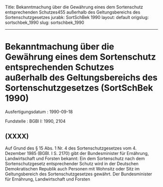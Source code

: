 Title: Bekanntmachung über die Gewährung eines dem Sortenschutz entsprechenden Schutzes455
  außerhalb des Geltungsbereichs des Sortenschutzgesetzes
jurabk: SortSchBek 1990
layout: default
origslug: sortschbek_1990
slug: sortschbek_1990

---

# Bekanntmachung über die Gewährung eines dem Sortenschutz entsprechenden Schutzes außerhalb des Geltungsbereichs des Sortenschutzgesetzes (SortSchBek 1990)

Ausfertigungsdatum
:   1990-09-18

Fundstelle
:   BGBl I: 1990, 2104



## (XXXX)

Auf Grund des § 15 Abs. 1 Nr. 4 des Sortenschutzgesetzes vom 4.
Dezember 1985 (BGBl. I S. 2170) gibt der Bundesminister für Ernährung,
Landwirtschaft und Forsten bekannt:
Ein dem Sortenschutz nach dem Sortenschutzgesetz entsprechender Schutz
wird in der Deutschen Demokratischen Republik auch Personen mit
Wohnsitz oder Sitz im Geltungsbereich des Sortenschutzgesetzes
gewährt.
Der Bundesminister für Ernährung, Landwirtschaft und Forsten

